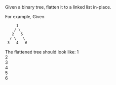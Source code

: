 Given a binary tree, flatten it to a linked list in-place.

For example,
Given

         1
        / \
       2   5
      / \   \
     3   4   6

The flattened tree should look like:
   1
    \
     2
      \
       3
        \
         4
          \
           5
            \
             6